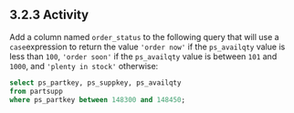 ## 3.2.3  Activity

Add a column named `order_status` to the following query that will use a `case`expression to return the value `'order now'` if the `ps_availqty` value is less than `100`, `'order soon'` if the `ps_availqty` value is between `101` and `1000`, and `'plenty in stock'` otherwise:

```sql
select ps_partkey, ps_suppkey, ps_availqty
from partsupp
where ps_partkey between 148300 and 148450;
```

